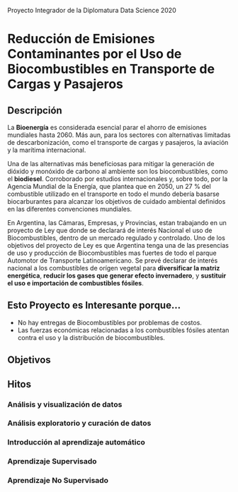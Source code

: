 Proyecto Integrador de la Diplomatura Data Science 2020
# Reducción de Emisiones Contaminantes por el Uso de Biocombustibles en Transporte de Cargas y Pasajeros


## Descripción

La **Bioenergía** es considerada esencial parar el ahorro de emisiones mundiales hasta 2060. Más aun, para los sectores con alternativas limitadas de descarbonización, como el transporte de cargas y pasajeros, la aviación y la marítima internacional.

Una de las alternativas más beneficiosas para mitigar la generación de dióxido y monóxido de carbono al ambiente son los biocombustibles, como el **biodiesel**. Corroborado por estudios internacionales y, sobre todo, por la Agencia Mundial de la Energía, que plantea que en 2050, un 27 % del combustible utilizado en el transporte en todo el mundo debería basarse biocarburantes para alcanzar los objetivos de cuidado ambiental definidos en las diferentes convenciones mundiales.

En Argentina, las Cámaras, Empresas, y Provincias, estan trabajando en un proyecto de Ley que donde se declarará de interés Nacional el uso de Biocombustibles, dentro de un mercado regulado y controlado. Uno de los objetivos del proyecto de Ley es que Argentina tenga una de las presencias de uso y producción de Biocombustibles mas fuertes de todo el parque Automotor de Transporte Latinoamericano. Se prevé declarar de interés nacional a los combustibles de orígen vegetal para **diversificar la matriz energética**, **reducir los gases que generar efecto invernadero**, y **sustituir el uso e importación de combustibles fósiles**. 



## Esto Proyecto es Interesante porque...

- No hay entregas de Biocombustibles por problemas de costos.
- Las fuerzas económicas relacionadas a los combustibles fósiles atentan contra el uso y la distribución de biocombustibles.


## Objetivos



## Hitos

### Análisis y visualización de datos



### Análisis exploratorio y curación de datos



### Introducción al aprendizaje automático



### Aprendizaje Supervisado




### Aprendizaje No Supervisado
